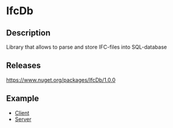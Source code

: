 # IfcDb

## Description
Library that allows to parse and store IFC-files into SQL-database

## Releases
https://www.nuget.org/packages/IfcDb/1.0.0

## Example
- [Client](https://github.com/BelitskyYevgeniy/IfcDbExampleClient)
- [Server](https://github.com/BelitskyYevgeniy/IfcDbExampleServer)
